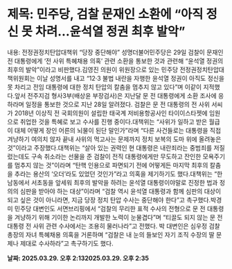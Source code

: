 # **제목: 민주당, 검찰 문재인 소환에 “아직 정신 못 차려…윤석열 정권 최후 발악”**

  내용: 전정권정치탄압대책위 “당장 중단해야” 성명더불어민주당은 29일 검찰이 문재인 전 대통령에게 ‘전 사위 특혜채용 의혹’ 관련 소환을 통보한 것과 관련해 “윤석열 정권의 최후의 발악”이라고 비판했다.김영진 의원이 위원장으로 있는 민주당 전정권정치탄압대책위원회는 이날 성명서를 내고 “12·3 불법 내란을 자행한 윤석열 정권이 아직도 정신을 못 차리고 전임 대통령에 대한 정치 탄압의 칼춤을 멈추지 않고 있다”며 이같이 지적했다.앞서 전주지검 형사3부(배상윤 부장검사)은 지난달 문 전 대통령에게 소환 조사에 응하라며 일정을 통보한 것으로 지난 28일 알려졌다. 검찰은 문 전 대통령의 전 사위 서씨가 2018년 이상직 전 국회의원이 설립한 태국계 저비용항공사인 타이이스타젯에 임원으로 취업한 것을 특혜로 보고 수사를 진행 중이다.대책위는 “사위가 일하고 받은 월급이 대체 어떻게 장인 어른의 뇌물이 된단 말인가”라며 “다른 사건들로는 대통령을 직접 겨냥하기 여의치 않자 끝내 사위의 먹고사는 문제까지 정치 보복의 도마 위에 올려놓은 것”이라고 주장했다.대책위는 “살아 있는 권력인 현 대통령은 내란죄라는 중범죄를 저질렀는데도 구속 취소라는 선물을 준 검찰이 전직 대통령에게만 무도하고 잔인한 모욕주기를 멈추지 않는 것”이라며 “탄핵 인용으로 파면되기 전에 어떻게든 마지막 최후의 칼춤을 추라는 용산의 ‘오더’라도 있었던 것인가”라고 의혹을 제기하기도 했다.대책위는 “한남동에서 서초동을 앞세워 최후의 발악을 하려는 윤석열 대통령이야말로 진정한 법과 정의의 심판을 받아야 하는 대상”이라며 “검찰 역시 윤석열 대통령과 함께 심판의 대상이 되고 싶은 것이 아니라면, 지금 당장 정치 탄압 수사는 중단해야 한다”고 촉구했다.박경미 민주당 대변인도 서면브리핑에서 “검찰의 무리한 표적 수사의 전형으로 문 전 대통령을 겨냥하기 위해 기이한 논리까지 개발한 노력이 눈물겹다”며 “티끌도 되지 않는 문 전 대통령 전 사위 관련 수사에서는 조용히 물러나라”고 전했다. 박 대변인은 심우정 검찰총장의 자녀 특혜채용 의혹을 거론하며 “검찰은 내 눈의 들보인 자기 조직 수장의 딸 문제나 제대로 수사하라”고 촉구하기도 했다.

  **날짜: 2025.03.29. 오후 2:132025.03.29. 오후 2:35**